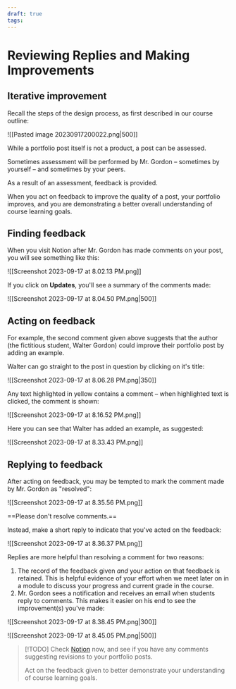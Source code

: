 ```yaml
---
draft: true
tags:
---
```

# Reviewing Replies and Making Improvements

## Iterative improvement

Recall the steps of the design process, as first described in our course outline:

![[Pasted image 20230917200022.png|500]]

While a portfolio post itself is not a product, a post can be assessed.

Sometimes assessment will be performed by Mr. Gordon – sometimes by yourself – and sometimes by your peers.

As a result of an assessment, feedback is provided.

When you act on feedback to improve the quality of a post, your portfolio improves, and you are demonstrating a better overall understanding of course learning goals.

## Finding feedback

When you visit Notion after Mr. Gordon has made comments on your post, you will see something like this:

![[Screenshot 2023-09-17 at 8.02.13 PM.png]]

If you click on **Updates**, you'll see a summary of the comments made:

![[Screenshot 2023-09-17 at 8.04.50 PM.png|500]]

## Acting on feedback

For example, the second comment given above suggests that the author (the fictitious student, Walter Gordon) could improve their portfolio post by adding an example. 

Walter can go straight to the post in question by clicking on it's title:

![[Screenshot 2023-09-17 at 8.06.28 PM.png|350]]

Any text highlighted in yellow contains a comment – when highlighted text is clicked, the comment is shown:

![[Screenshot 2023-09-17 at 8.16.52 PM.png]]

Here you can see that Walter has added an example, as suggested:

![[Screenshot 2023-09-17 at 8.33.43 PM.png]]

## Replying to feedback

After acting on feedback, you may be tempted to mark the comment made by Mr. Gordon as "resolved":

![[Screenshot 2023-09-17 at 8.35.56 PM.png]]

==Please don't resolve comments.==

Instead, make a short reply to indicate that you've acted on the feedback:

![[Screenshot 2023-09-17 at 8.36.37 PM.png]]

Replies are more helpful than resolving a comment for two reasons:

1. The record of the feedback given *and* your action on that feedback is retained. This is helpful evidence of your effort when we meet later on in a module to discuss your progress and current grade in the course.
2. Mr. Gordon sees a notification and receives an email when students reply to comments. This makes it easier on his end to see the improvement(s) you've made:

![[Screenshot 2023-09-17 at 8.38.45 PM.png|300]]

![[Screenshot 2023-09-17 at 8.45.05 PM.png|500]]

> [!TODO]
> Check [Notion](https://notion.so) now, and see if you have any comments suggesting revisions to your portfolio posts.
> 
> Act on the feedback given to better demonstrate your understanding of course learning goals.